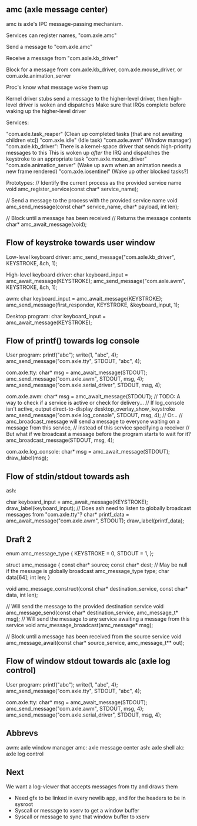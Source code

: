 amc (axle message center)
--------------------

amc is axle's IPC message-passing mechanism. 

Services can register names, "com.axle.amc"

Send a message to "com.axle.amc"

Receive a message from "com.axle.kb_driver"

Block for a message from com.axle.kb_driver, com.axle.mouse_driver, or com.axle.animation_server

Proc's know what message woke them up

Kernel driver stubs send a message to the higher-level driver, then high-level driver is woken and dispatches
Make sure that IRQs complete before waking up the higher-level driver

Services:

"com.axle.task_reaper" (Clean up completed tasks [that are not awaiting children etc])
"com.axle.idle" (Idle task)
"com.axle.awm" (Window manager)
"com.axle.kb_driver":
    There is a kernel-space driver that sends high-priority messages to this
    This is woken up *after* the IRQ and dispatches the keystroke to an appropriate task
"com.axle.mouse_driver"
"com.axle.animation_server" (Wake up awm when an animation needs a new frame rendered)
"com.axle.iosentinel" (Wake up other blocked tasks?)

Prototypes:
// Identify the current process as the provided service name
void amc_register_service(const char* service_name);

// Send a message to the process with the provided service name
void amc_send_message(const char* service_name, char* payload, int len);

// Block until a message has been received
// Returns the message contents
char* amc_await_message(void);

Flow of keystroke towards user window
-----------------------

Low-level keyboard driver:
amc_send_message("com.axle.kb_driver", KEYSTROKE, &ch, 1);

High-level keyboard driver: 
char keyboard_input = amc_await_message(KEYSTROKE);
amc_send_message("com.axle.awm", KEYSTROKE, &ch, 1);

awm:
char keyboard_input = amc_await_message(KEYSTROKE);
amc_send_message(first_responder, KEYSTROKE, &keyboard_input, 1);

Desktop program:
char keyboard_input = amc_await_message(KEYSTROKE);

Flow of printf() towards log console
-----------------------

User program:
printf("abc");
write(1, "abc", 4);
amc_send_message("com.axle.tty", STDOUT, "abc", 4);

com.axle.tty:
char* msg = amc_await_message(STDOUT);
amc_send_message("com.axle.awm", STDOUT, msg, 4);
amc_send_message("com.axle.serial_driver", STDOUT, msg, 4);

com.axle.awm:
char* msg = amc_await_message(STDOUT);
// TODO: A way to check if a service is active or check for delivery...
// If log_console isn't active, output direct-to-display desktop_overlay_show_keystroke
amc_send_message("com.axle.log_console", STDOUT, msg, 4);
// Or...
// amc_broadcast_message will send a message to everyone waiting on a message from this service, 
// instead of this service specifying a receiver
// But what if we broadcast a message before the program starts to wait for it?
amc_broadcast_message(STDOUT, msg, 4);

com.axle.log_console:
char* msg = amc_await_message(STDOUT);
draw_label(msg);

Flow of stdin/stdout towards ash
---------------------

ash:

char keyboard_input = amc_await_message(KEYSTROKE);
draw_label(keyboard_input);
// Does ash need to listen to globally broadcast messages from "com.axle.tty"?
char* printf_data = amc_await_message("com.axle.awm", STDOUT);
draw_label(printf_data);

####

Draft 2
-----------------------

enum amc_message_type {
    KEYSTROKE = 0,
    STDOUT = 1,
};

struct amc_message {
    const char* source;
    const char* dest; // May be null if the message is globally broadcast
    amc_message_type type;
    char data[64];
    int len;
}

void amc_message_construct(const char* destination_service, const char* data, int len);

// Will send the message to the provided destination service
void amc_message_send(const char* destination_service, amc_message_t* msg);
// Will send the message to any service awaiting a message from this service
void amv_message_broadcast(amc_message* msg);

// Block until a message has been received from the source service
void amc_message_await(const char* source_service, amc_message_t** out);

Flow of window stdout towards alc (axle log control)
-----------

User program:
printf("abc");
write(1, "abc", 4);
amc_send_message("com.axle.tty", STDOUT, "abc", 4);

com.axle.tty:
char* msg = amc_await_message(STDOUT);
amc_send_message("com.axle.awm", STDOUT, msg, 4);
amc_send_message("com.axle.serial_driver", STDOUT, msg, 4);

Abbrevs
----------

awm: axle window manager
amc: axle message center
ash: axle shell
alc: axle log control

Next
-----------

We want a log-viewer that accepts messages from tty and draws them
- Need gfx to be linked in every newlib app, and for the headers to be in sysroot
- Syscall or message to xserv to get a window buffer
- Syscall or message to sync that window buffer to xserv
